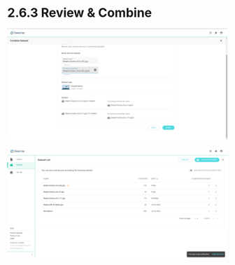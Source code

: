 # 2.6.3 Review & Combine

![The last step requires the user to review the combination setting and name the combined dataset.](../../.gitbook/assets/con-2-6-6.png)



![Once the combination is successfully processed, the result can be viewed and managed in the dataset list](../../.gitbook/assets/con-2-6-7.png)
